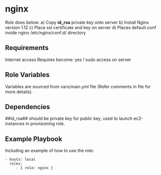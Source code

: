 nginx
=========

Role does below:
a) Copy **id_rsa** private key onto server
b) Install Nginx version 1.12
c) Place ssl certificate and key on server
d) Places default.conf inside nginx /etc/nginx/conf.d/ directory

Requirements
------------

Internet access
Requires become: yes ! sudo access on server

Role Variables
--------------

Variables are sourced from vars/main.yml file (Refer comments in file for more details).

Dependencies
------------

##id_rsa##
should be private key for public key, used to launch ec2-instances in provisioning role.

Example Playbook
----------------

Including an example of how to use the role:

    - hosts: local
      roles:
         - { role: nginx }
